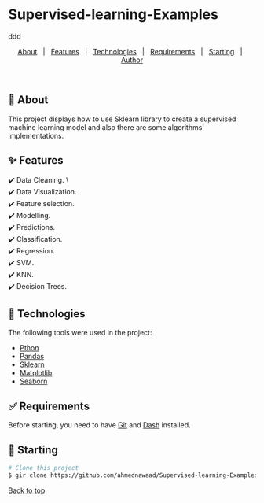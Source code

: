 # Supervised-learning-Examples
ddd


<div align="center" id="top"> 
  <!-- <a href="https://resources.netlify.app">Demo</a> -->
</div>

<!-- <h4 align="center"> 
	🚧  Resources 🚀 Under construction...  🚧
</h4> 

<hr> -->

<p align="center">
  <a href="#dart-about">About</a> &#xa0; | &#xa0; 
  <a href="#sparkles-features">Features</a> &#xa0; | &#xa0;
  <a href="#rocket-technologies">Technologies</a> &#xa0; | &#xa0;
  <a href="#white_check_mark-requirements">Requirements</a> &#xa0; | &#xa0;
  <a href="#checkered_flag-starting">Starting</a> &#xa0; | &#xa0;
  <a href="https://github.com/mohamedelmesawy" target="_blank">Author</a>
</p>

<br>

## :dart: About ##

This project displays how to use Sklearn library to create a supervised machine learning model and also there are some algorithms' implementations.


## :sparkles: Features ##

:heavy_check_mark: Data Cleaning. \    
:heavy_check_mark: Data Visualization. \
:heavy_check_mark: Feature selection. \
:heavy_check_mark: Modelling. \
:heavy_check_mark: Predictions. \
:heavy_check_mark: Classification. \
:heavy_check_mark: Regression. \
:heavy_check_mark: SVM. \
:heavy_check_mark: KNN. \
:heavy_check_mark: Decision Trees. 

## :rocket: Technologies ##

The following tools were used in the project:

- [Pthon](https://www.python.org/)
- [Pandas](https://pandas.pydata.org/)
- [Sklearn](https://scikit-learn.org/stable/)
- [Matplotlib](https://matplotlib.org/)
- [Seaborn](https://seaborn.pydata.org/)

## :white_check_mark: Requirements ##

Before starting, you need to have [Git](https://git-scm.com) and [Dash](https://dash.plotly.com/) installed.

## :checkered_flag: Starting ##

```bash
# Clone this project
$ gir clone https://github.com/ahmednawaad/Supervised-learning-Examples.git


```


<a href="#top">Back to top</a>
